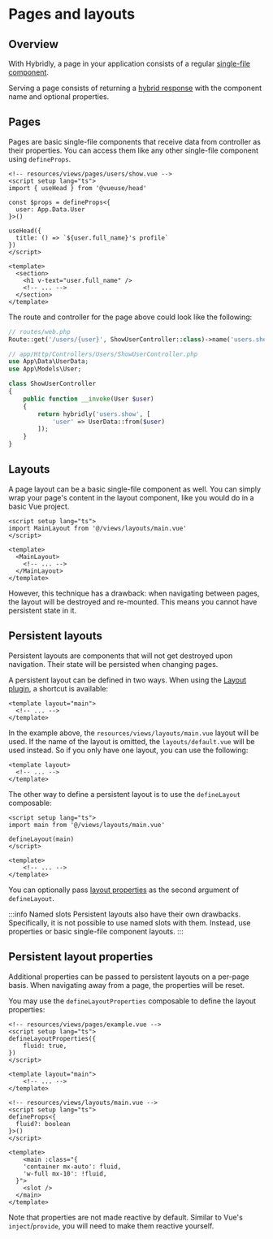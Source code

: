 # Pages and layouts

## Overview

With Hybridly, a page in your application consists of a regular <a href="https://vuejs.org/guide/scaling-up/sfc.html">single-file component</a>.

Serving a page consists of returning a [hybrid response](./responses.md) with the component name and optional properties.

## Pages

Pages are basic single-file components that receive data from controller as their properties. You can access them like any other single-file component using `defineProps`.

```vue
<!-- resources/views/pages/users/show.vue -->
<script setup lang="ts">
import { useHead } from '@vueuse/head'

const $props = defineProps<{
  user: App.Data.User
}>()

useHead({
  title: () => `${user.full_name}'s profile`
})
</script>

<template>
  <section>
    <h1 v-text="user.full_name" />
    <!-- ... -->
  </section>
</template>
```

The route and controller for the page above could look like the following:

```php
// routes/web.php
Route::get('/users/{user}', ShowUserController::class)->name('users.show');
```
```php
// app/Http/Controllers/Users/ShowUserController.php
use App\Data\UserData;
use App\Models\User;

class ShowUserController
{
    public function __invoke(User $user)
    {
        return hybridly('users.show', [
            'user' => UserData::from($user)
        ]);
    }
}
```

## Layouts

A page layout can be a basic single-file component as well. You can simply wrap your page's content in the layout component, like you would do in a basic Vue project.

```vue
<script setup lang="ts">
import MainLayout from '@/views/layouts/main.vue'
</script>

<template>
  <MainLayout>
    <!-- ... -->
  </MainLayout>
</template>
```

However, this technique has a drawback: when navigating between pages, the layout will be destroyed and re-mounted. This means you cannot have persistent state in it.

## Persistent layouts

Persistent layouts are components that will not get destroyed upon navigation. Their state will be persisted when changing pages.

A persistent layout can be defined in two ways. When using the [Layout plugin](../api/vite/layout.md), a shortcut is available:

```vue
<template layout="main">
  <!-- ... -->
</template>
```

In the example above, the `resources/views/layouts/main.vue` layout will be used. If the name of the layout is omitted, the `layouts/default.vue` will be used instead. So if you only have one layout, you can use the following:

```vue
<template layout>
  <!-- ... -->
</template>
```

The other way to define a persistent layout is to use the `defineLayout` composable:

```vue
<script setup lang="ts">
import main from '@/views/layouts/main.vue'

defineLayout(main)
</script>

<template>
	<!-- ... -->
</template>
```

You can optionally pass [layout properties](#persistent-layout-properties) as the second argument of `defineLayout`.


:::info Named slots
Persistent layouts also have their own drawbacks. Specifically, it is not possible to use named slots with them. Instead, use properties or basic single-file component layouts.
:::

## Persistent layout properties

Additional properties can be passed to persistent layouts on a per-page basis. When navigating away from a page, the properties will be reset. 

You may use the `defineLayoutProperties` composable to define the layout properties:

```vue
<!-- resources/views/pages/example.vue -->
<script setup lang="ts">
defineLayoutProperties({
	fluid: true,
})
</script>

<template layout="main">
	<!-- ... -->
</template>
```

```vue
<!-- resources/views/layouts/main.vue -->
<script setup lang="ts">
defineProps<{
  fluid?: boolean
}>()
</script>

<template>
	<main :class="{
    'container mx-auto': fluid,
    'w-full mx-10': !fluid,
  }">
    <slot />
  </main>
</template>
```

Note that properties are not made reactive by default. Similar to Vue's `inject`/`provide`, you will need to make them reactive yourself.
